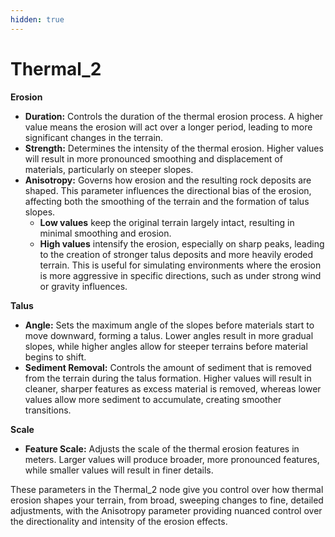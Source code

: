 ```yaml
---
hidden: true
---
```


# Thermal\_2

**Erosion**

* **Duration:** Controls the duration of the thermal erosion process. A higher value means the erosion will act over a longer period, leading to more significant changes in the terrain.
* **Strength:** Determines the intensity of the thermal erosion. Higher values will result in more pronounced smoothing and displacement of materials, particularly on steeper slopes.
* **Anisotropy:** Governs how erosion and the resulting rock deposits are shaped. This parameter influences the directional bias of the erosion, affecting both the smoothing of the terrain and the formation of talus slopes.
  * **Low values** keep the original terrain largely intact, resulting in minimal smoothing and erosion.
  * **High values** intensify the erosion, especially on sharp peaks, leading to the creation of stronger talus deposits and more heavily eroded terrain. This is useful for simulating environments where the erosion is more aggressive in specific directions, such as under strong wind or gravity influences.

**Talus**

* **Angle:** Sets the maximum angle of the slopes before materials start to move downward, forming a talus. Lower angles result in more gradual slopes, while higher angles allow for steeper terrains before material begins to shift.
* **Sediment Removal:** Controls the amount of sediment that is removed from the terrain during the talus formation. Higher values will result in cleaner, sharper features as excess material is removed, whereas lower values allow more sediment to accumulate, creating smoother transitions.

**Scale**

* **Feature Scale:** Adjusts the scale of the thermal erosion features in meters. Larger values will produce broader, more pronounced features, while smaller values will result in finer details.

These parameters in the Thermal\_2 node give you control over how thermal erosion shapes your terrain, from broad, sweeping changes to fine, detailed adjustments, with the Anisotropy parameter providing nuanced control over the directionality and intensity of the erosion effects.
